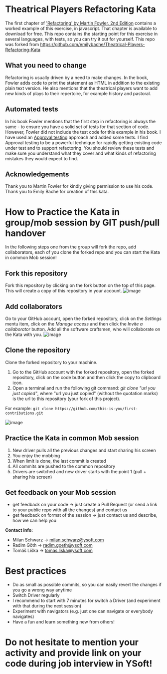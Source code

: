 Theatrical Players Refactoring Kata
====================================

The first chapter of ['Refactoring' by Martin Fowler, 2nd Edition](https://www.thoughtworks.com/books/refactoring2) contains a worked example of this exercise, in javascript. That chapter is available to download for free. This repo contains the starting point for this exercise in several languages, with tests, so you can try it out for yourself.
This repo was forked from https://github.com/emilybache/Theatrical-Players-Refactoring-Kata

What you need to change
-----------------------
Refactoring is usually driven by a need to make changes. In the book, Fowler adds code to print the statement as HTML in addition to the existing plain text version. He also mentions that the theatrical players want to add new kinds of plays to their repertoire, for example history and pastoral.

Automated tests
---------------
In his book Fowler mentions that the first step in refactoring is always the same - to ensure you have a solid set of tests for that section of code. However, Fowler did not include the test code for this example in his book. I have used an [Approval testing](https://medium.com/97-things/approval-testing-33946cde4aa8) approach and added some tests. I find Approval testing to be a powerful technique for rapidly getting existing code under test and to support refactoring. You should review these tests and make sure you understand what they cover and what kinds of refactoring mistakes they would expect to find.

Acknowledgements
----------------
Thank you to Martin Fowler for kindly giving permission to use his code.
Thank you to Emily Bache for creation of this kata.

How to Practice the Kata in group/mob session by GIT push/pull handover
====================================

In the following steps one from the group will fork the repo, add collaborators, each of you clone the forked repo and you can start the Kata in common Mob session!

Fork this repository
----------------
Fork this repository by clicking on the fork button on the top of this page. This will create a copy of this repository in your account.
![image](https://user-images.githubusercontent.com/695210/116807686-c82d6780-ab34-11eb-8221-87b4f4e7adfe.png)

Add collaborators
----------------
Go to your GitHub account, open the forked repository, click on the _Settings_ mentu item, click on the _Manage access_ and then click the _Invite a collaborator_ button. Add all the software craftsmen, who will collaborate on the Kata with you.
![image](https://user-images.githubusercontent.com/695210/116807745-1c384c00-ab35-11eb-923d-b11475181c06.png)

Clone the repository
----------------
Clone the forked repository to your machine.
1. Go to the GitHub account with the forked repository, open the forked repository, click on the code button and then click the copy to clipboard icon.
2. Open a terminal and run the following git command: _git clone "url you just copied"_, where "url you just copied" (without the quotation marks) is the url to this repository (your fork of this project).

For example:
`git clone https://github.com/this-is-you/first-contributions.git`

![image](https://user-images.githubusercontent.com/695210/116808298-5525f000-ab38-11eb-808c-f0070253e89d.png)


Practice the Kata in common Mob session
----------------
1. New driver pulls all the previous changes and start sharing his screen
2. You enjoy the mobbing
3. When limit is done, the last commit is created
4. All commits are pushed to the common repository
5. Drivers are switched and new driver starts with the point 1 (pull + sharing his screen)

Get feedback on your Mob session
----------------
* get feedback on your code -> just create a Pull Request (or send a link to your public repo with all the changes) and contact us
* get feedback on format of the session -> just contact us and describe, how we can help you

**Contact info:**
* Milan Schwarz -> milan.schwarz@ysoft.com
* Radim Göth -> radim.goeth@ysoft.com
* Tomáš Líška -> tomas.liska@ysoft.com

Best practices
====================================
* Do as small as possible commits, so you can easily revert the changes if you go a wrong way anytime
* Switch Driver regularly
* I recommend to start with 7 minutes for switch a Driver (and experiment with that during the next session)
* Experiment with navigators (e.g. just one can navigate or everybody navigates)
* Have a fun and learn something new from others!

Do not hesitate to mention your activity and provide link on your code during job interview in YSoft!
====================================
